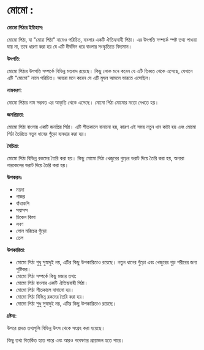 # মোমো :

**মোমো পিঠার ইতিহাস:**

মোমো পিঠা, যা "মোয়া পিঠা" নামেও পরিচিত, বাংলার একটি ঐতিহ্যবাহী পিঠা। এর উৎপত্তি সম্পর্কে স্পষ্ট তথ্য পাওয়া যায় না, তবে ধারণা করা হয় যে এটি দীর্ঘদিন ধরে বাংলার সংস্কৃতিতে বিদ্যমান।

**উৎপত্তি**:

মোমো পিঠার উৎপত্তি সম্পর্কে বিভিন্ন মতবাদ রয়েছে। কিছু লোক মনে করেন যে এটি তিব্বত থেকে এসেছে, যেখানে এটি "মোমো" নামে পরিচিত। অন্যরা মনে করেন যে এটি মুঘল আমলে ভারতে এসেছিল।

**নামকরণ**:

মোমো পিঠার নাম সম্ভবত এর আকৃতি থেকে এসেছে। মোমো পিঠা মোমোর মতো দেখতে হয়।

**জনপ্রিয়তা**:

মোমো পিঠা বাংলায় একটি জনপ্রিয় পিঠা। এটি শীতকালে বানানো হয়, কারণ এই সময় নতুন ধান কাটা হয় এবং মোমো পিঠা তৈরিতে নতুন ধানের গুঁড়ো ব্যবহার করা হয়।

**বৈচিত্র্য**:

মোমো পিঠা বিভিন্ন রকমের তৈরি করা হয়। কিছু মোমো পিঠা খেজুরের গুড়ের ভরাট দিয়ে তৈরি করা হয়, অন্যরা নারকেলের ভরাট দিয়ে তৈরি করা হয়।

**উপকরনঃ** 

- ময়দা
- গাজর
- বাঁধাকপি
- সয়াসস
- চিকেন কিমা
- লবণ
- গোল মরিচের গুঁড়ো
- তেল

**উপকারিতা**:

- মোমো পিঠা শুধু সুস্বাদুই নয়, এটির কিছু উপকারিতাও রয়েছে। নতুন ধানের গুঁড়ো এবং খেজুরের গুড় শরীরের জন্য পুষ্টিকর।
- মোমো পিঠা সম্পর্কে কিছু মজার তথ্য:
- মোমো পিঠা বাংলার একটি ঐতিহ্যবাহী পিঠা।
- মোমো পিঠা শীতকালে বানানো হয়।
- মোমো পিঠা বিভিন্ন রকমের তৈরি করা হয়।
- মোমো পিঠা শুধু সুস্বাদুই নয়, এটির কিছু উপকারিতাও রয়েছে।

**দ্রষ্টব্য**:

উপরে প্রদত্ত তথ্যগুলি বিভিন্ন উৎস থেকে সংগ্রহ করা হয়েছে।

কিছু তথ্য বিতর্কিত হতে পারে এবং আরও গবেষণার প্রয়োজন হতে পারে।